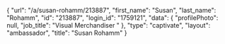 {
    "url": "\/a\/susan-rohamm\/213887",
    "first_name": "Susan",
    "last_name": "Rohamm",
    "id": "213887",
    "login_id": "1759121",
    "data": {
        "profilePhoto": null,
        "job_title": "Visual Merchandiser "
    },
    "type": "captivate",
    "layout": "ambassador",
    "title": "Susan Rohamm"
}